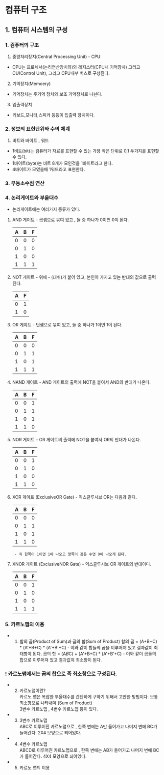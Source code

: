 # 컴퓨터 구조 

## 1. 컴퓨터 시스템의 구성

### 1. 컴퓨터의 구조 
 1. 중앙처리장치(Central Processing Unit) - CPU <br/>
  - CPU는 프로세서(논리연산장치와)와 레지스터(CPU내 기억장치) 그리고 CU(Control Unit), 그리고 CPU내부 버스로 구성된다.   
 2. 기억장치(Memoery)   
  - 기억장치는 주기억 장치와 보조 기억장치로 나뉜다.
 3. 입출력장치    
  - 키보드,모니터,스피커 등등이 입출력 장치이다.
 
 
### 2. 정보의 표현단위와 수의 체계
 1. 비트와 바이트 , 워드<br/>
  - 1비트(bit)는 컴퓨터가 자료를 표현할 수 있는 가장 작은 단위로 0,1 두가지를 표현할 수 있다.
  - 1바이트(byte)는 비트 8개가 모인것을 1바이트라고 한다.
  - 4바이트가 모였을때 1워드라고 표현한다.
  
  
### 3. 부동소수점 연산 
 

### 4. 논리게이트와 부울대수
 - 논리게이트에는 여러가지 종류가 있다.

1. AND 게이트 - 곱셈으로 묶여 있고 , 둘 중 하나가 0이면 0이 된다.
    
    |A|B|F|       
    |---|---|---|
    |0|0|0|
    |0|1|0|
    |1|0|0|
    |1|1|1|
        
2. NOT 게이트 - 위에 - (대쉬)가 붙어 있고, 본인이 가지고 있는 반대의 값으로 출력된다.   
   
    |A|F|       
    |---|---|
    |0|1|
    |1|0|   
   
3. OR 게이트 -  덧셈으로 묶여 있고, 둘 중 하나가 1이면 1이 된다.
    
    |A|B|F|       
    |---|---|---|
    |0|0|0|
    |0|1|1|
    |1|0|1|
    |1|1|1|

4. NAND 게이트 - AND 게이트의 출력에 NOT을 붙여서 AND의 반대가 나온다.
   
    |A|B|F|       
    |---|---|---|
    |0|0|1|
    |0|1|1|
    |1|0|1|
    |1|1|0|
   
5. NOR 게이트 - OR 게이트의 출력에 NOT을 붙여서 OR의 반대가 나온다.
    
    |A|B|F|       
    |---|---|---|
    |0|0|1|
    |0|1|0|
    |1|0|0|
    |1|1|0|
 
  
6. XOR 게이트 (ExclusiveOR Gate) - 익스클루시브 OR는 다음과 같다.    
        
    |A|B|F|       
    |---|---|---|
    |0|0|0|
    |0|1|1|
    |1|0|1|
    |1|1|0|
        - 즉 한쪽이 1이면 1이 나오고 양쪽이 같은 수면 0이 나오게 된다.
    

7. XNOR 게이트 (ExclusiveNOR Gate) - 익스클루시브 OR 게이트의 반대이다.

    |A|B|F|       
    |---|---|---|
    |0|0|1|
    |0|1|0|
    |1|0|0|
    |1|1|1|

### 5. 카르노맵의 이용

 - 1. 합의 곱(Product of Sum)과 곱의 합(Sum of Product)
    합의 곱 = (A+B+C) * (A'+B+C) * (A'+B'+C) - 이와 같이 합들의 곱을 이루어져 있고 결과값이 최대항이 된다.
    곱의 합 = (A*B*C) + (A'+B+C)  * (A'+B'+C) - 이와 같이 곱들의 합으로 이루어져 있고 결과값이 최소항이 된다.
      
### ! 카르노맵에서는 곱의 합으로 즉 최소항으로 구성된다.

 - 2. 카르노맵이란?   
    카르노 맵은 복잡한 부울대수를 간단하게 구하기 위해서 고안한 방법이다. 보통 최소항으로 나타내며 (Sum of Product)       
      3변수 카르노맵 , 4변수 카르노맵 등이 있다.
      
 - 3. 3변수 카르노맵    
    ABC로 이루어진 카르노맵으로 , 한쪽 변에는 A만 들어가고 나머지 변에 BC가 들어간다. 2X4 모양으로 되어있다.   
      
 - 4. 4변수 카르노맵   
    ABCD로 이루어진 카르노맵으로 , 한쪽 변에는 AB가 들어가고 나머지 변에 BC가 들어간다. 4X4 모양으로 되어있다.
      
 - 5. 카르노 맵의 이용 
    